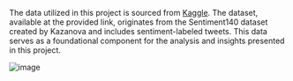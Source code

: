 The data utilized in this project is sourced from [Kaggle](https://www.kaggle.com/datasets/kazanova/sentiment140?resource=download). The dataset, available at the provided link, originates from the Sentiment140 dataset created by Kazanova and includes sentiment-labeled tweets. This data serves as a foundational component for the analysis and insights presented in this project.

![image](https://github.com/marliyehez/Data-Engineering/assets/74520448/d80649ce-c136-4be9-b646-153bbcfd48ea)
